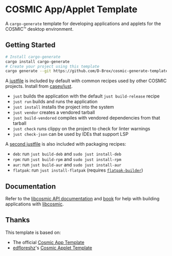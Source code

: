 # COSMIC App/Applet Template

A `cargo-generate` template for developing applications and applets for the COSMIC™ desktop environment.

## Getting Started

```sh
# Install cargo-generate
cargo install cargo-generate
# Create your project using this template
cargo generate --git https://github.com/D-Brox/cosmic-generate-template
```

A [justfile](./justfile) is included by default with common recipes used by other COSMIC projects. Install from [casey/just][just].

- `just` builds the application with the default `just build-release` recipe
- `just run` builds and runs the application
- `just install` installs the project into the system
- `just vendor` creates a vendored tarball
- `just build-vendored` compiles with vendored dependencies from that tarball
- `just check` runs clippy on the project to check for linter warnings
- `just check-json` can be used by IDEs that support LSP

A [second justfile](./packaging.just) is also included with packaging recipes:

- `deb`: run `just build-deb` and `sudo just install-deb`
- `rpm`: run `just build-rpm` and `sudo just install-rpm`
- `aur`: run `just build-aur` and `sudo just install-aur`
- `flatpak`: run `just install-flatpak` (requires [`flatpak-builder`][flatpak-builder])


## Documentation

Refer to the [libcosmic API documentation][api-docs] and [book][book] for help with building applications with [libcosmic][libcosmic].

[api-docs]: https://pop-os.github.io/libcosmic/cosmic/
[book]: https://pop-os.github.io/libcosmic-book/
[libcosmic]: https://github.com/pop-os/libcosmic/
[just]: https://github.com/casey/just
[flatpak-builder]: https://github.com/flatpak/flatpak-builder


## Thanks

This template is based on:

- The official [Cosmic App Template](https://github.com/pop-os/cosmic-app-template)
- [edfloreshz](https://github.com/edfloreshz)'s [Cosmic Applet Template](https://github.com/edfloreshz/cosmic-applet-template)